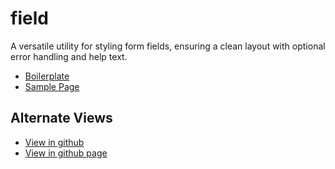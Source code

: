 # field

A versatile utility for styling form fields, ensuring a clean layout with optional error handling and help text.

- [Boilerplate](src/style.css)
- [Sample Page](sample/sample.html)

## Alternate Views

- [View in github](https://github.com/JamesRobertHugginsNgo/field)
- [View in github page](https://jamesroberthugginsngo.github.io/field/)
